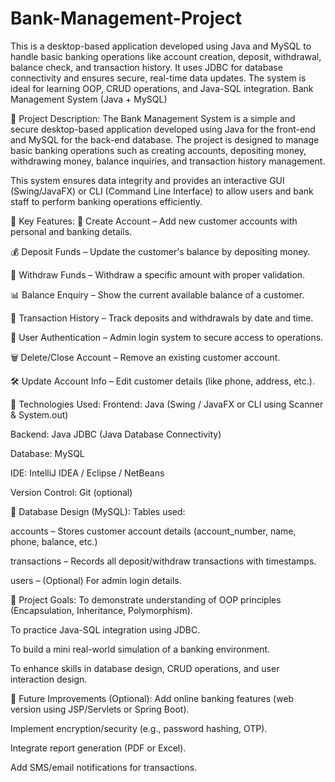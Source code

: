 # Bank-Management-Project
This is a desktop-based application developed using Java and MySQL to handle basic banking operations like account creation, deposit, withdrawal, balance check, and transaction history. It uses JDBC for database connectivity and ensures secure, real-time data updates. The system is ideal for learning OOP, CRUD operations, and Java-SQL integration.
Bank Management System (Java + MySQL)

🔷 Project Description:
The Bank Management System is a simple and secure desktop-based application developed using Java for the front-end and MySQL for the back-end database. The project is designed to manage basic banking operations such as creating accounts, depositing money, withdrawing money, balance inquiries, and transaction history management.

This system ensures data integrity and provides an interactive GUI (Swing/JavaFX) or CLI (Command Line Interface) to allow users and bank staff to perform banking operations efficiently.

🔷 Key Features:
🏦 Create Account – Add new customer accounts with personal and banking details.

💰 Deposit Funds – Update the customer's balance by depositing money.

💸 Withdraw Funds – Withdraw a specific amount with proper validation.

📊 Balance Enquiry – Show the current available balance of a customer.

📜 Transaction History – Track deposits and withdrawals by date and time.

🔐 User Authentication – Admin login system to secure access to operations.

🗑️ Delete/Close Account – Remove an existing customer account.

🛠️ Update Account Info – Edit customer details (like phone, address, etc.).

🔷 Technologies Used:
Frontend: Java (Swing / JavaFX or CLI using Scanner & System.out)

Backend: Java JDBC (Java Database Connectivity)

Database: MySQL

IDE: IntelliJ IDEA / Eclipse / NetBeans

Version Control: Git (optional)

🔷 Database Design (MySQL):
Tables used:

accounts – Stores customer account details (account_number, name, phone, balance, etc.)

transactions – Records all deposit/withdraw transactions with timestamps.

users – (Optional) For admin login details.

🔷 Project Goals:
To demonstrate understanding of OOP principles (Encapsulation, Inheritance, Polymorphism).

To practice Java-SQL integration using JDBC.

To build a mini real-world simulation of a banking environment.

To enhance skills in database design, CRUD operations, and user interaction design.

🔷 Future Improvements (Optional):
Add online banking features (web version using JSP/Servlets or Spring Boot).

Implement encryption/security (e.g., password hashing, OTP).

Integrate report generation (PDF or Excel).

Add SMS/email notifications for transactions.
